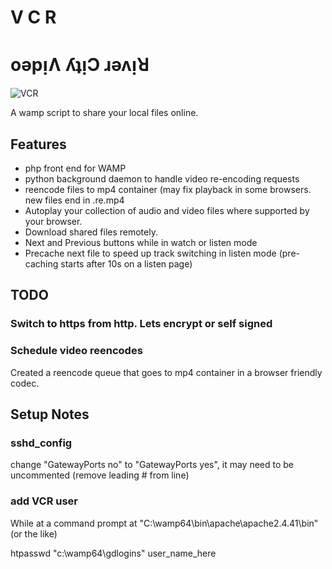 # V C R

# oǝpᴉɅ ʎʇᴉϽ ɹǝʌᴉꓤ

![VCR](https://upload.wikimedia.org/wikipedia/commons/thumb/f/ff/Flag_of_Edward_England.svg/640px-Flag_of_Edward_England.svg.png)


A wamp script to share your local files online.

## Features

* php front end for WAMP
* python background daemon to handle video re-encoding requests
* reencode files to mp4 container (may fix playback in some browsers. new files end in .re.mp4
* Autoplay your collection of audio and video files where supported by your browser.
* Download shared files remotely. 
* Next and Previous buttons while in watch or listen mode
* Precache next file to speed up track switching in listen mode (pre-caching starts after 10s on a listen page)

## TODO

### Switch to https from http. Lets encrypt or self signed

### Schedule video reencodes

Created a reencode queue that goes to mp4 container in a browser friendly codec.

## Setup Notes

### sshd_config

change "GatewayPorts no" to "GatewayPorts yes", it may need to be uncommented (remove leading # from line)

### add VCR user

While at a command prompt at "C:\wamp64\bin\apache\apache2.4.41\bin" (or the like)

htpasswd "c:\wamp64\gdlogins" user_name_here


